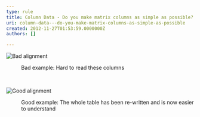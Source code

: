 ```yaml
---
type: rule
title: Column Data - Do you make matrix columns as simple as possible?
uri: column-data---do-you-make-matrix-columns-as-simple-as-possible
created: 2012-11-27T01:53:59.0000000Z
authors: []

---
```




<span class='intro'> <dl class="badImage"><dt><img alt="Bad alignment" src="http&#58;//www.ssw.com.au/ssw/Standards/Rules/Images/bad-matrixcol.jpg" /></dt>
<dd>Bad example&#58; Hard to read these columns</dd></dl> </span>

​<dl class="goodImage"><dt><img alt="Good alignment" src="http&#58;//www.ssw.com.au/ssw/Standards/Rules/Images/good-matrixcol.jpg" /></dt>
<dd>Good example&#58; The whole table has been re-written and is now easier to understand</dd></dl>



